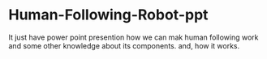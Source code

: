 # Human-Following-Robot-ppt
It just have power point presention how we can mak human following work and some other knowledge about its components.
and, how it works.
